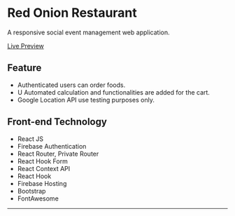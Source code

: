 # Red Onion Restaurant

A responsive social event management web application.

[Live Preview](https://red-onion-restaurant-2611b.web.app/)

## Feature

- Authenticated users can order foods. 
- U Automated calculation and functionalities are added for the cart. 
- Google Location API use testing purposes only.

## Front-end Technology

- React JS
- Firebase Authentication
- React Router, Private Router
- React Hook Form
- React Context API
- React Hook
- Firebase Hosting
- Bootstrap
- FontAwesome

---
